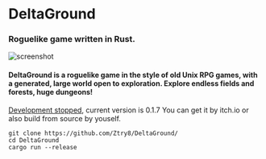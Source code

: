 # DeltaGround
### Roguelike game written in Rust.
![screenshot](https://github.com/Ztry8/Shellter-DeltaGround/blob/main/screenshots/1.png?raw=true)

#### DeltaGround is a roguelike game in the style of old Unix RPG games, with a generated, large world open to exploration. Explore endless fields and forests, huge dungeons! 

[Development stopped](https://github.com/Ztry8/Shellter/), current version is 0.1.7
You can get it by itch.io or also build from source by youself.
```
git clone https://github.com/Ztry8/DeltaGround/
cd DeltaGround
cargo run --release
```
